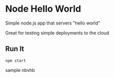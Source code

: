 # Node Hello World

Simple node.js app that servers "hello world"

Great for testing simple deployments to the cloud

## Run It

`npm start`


sample
nbvhb
